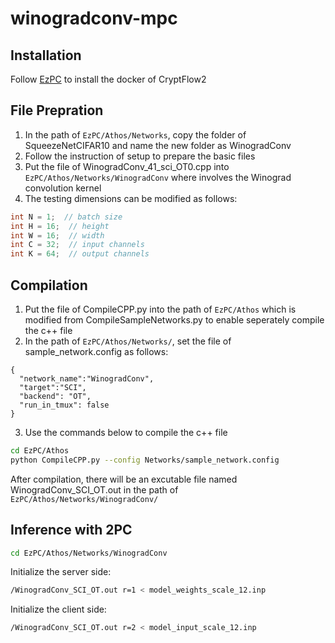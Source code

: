 # winogradconv-mpc

## Installation
Follow [EzPC](https://github.com/mpc-msri/EzPC/tree/master) to install the docker of CryptFlow2

## File Prepration
1. In the path of `EzPC/Athos/Networks`, copy the folder of SqueezeNetCIFAR10 and name the new folder as WinogradConv
2. Follow the instruction of setup to prepare the basic files
3. Put the file of WinogradConv_41_sci_OT0.cpp into `EzPC/Athos/Networks/WinogradConv` where involves the Winograd convolution kernel
4. The testing dimensions can be modified as follows:
```cpp
int N = 1;  // batch size
int H = 16;  // height
int W = 16;  // width
int C = 32;  // input channels
int K = 64;  // output channels
```

## Compilation
1. Put the file of CompileCPP.py into the path of `EzPC/Athos` which is modified from CompileSampleNetworks.py to enable seperately compile the c++ file
2. In the path of `EzPC/Athos/Networks/`, set the file of sample_network.config as follows:
```config
{
  "network_name":"WinogradConv",
  "target":"SCI",
  "backend": "OT",
  "run_in_tmux": false 
}
```
3. Use the commands below to compile the c++ file
```bash
cd EzPC/Athos
python CompileCPP.py --config Networks/sample_network.config
```

After compilation, there will be an excutable file named WinogradConv_SCI_OT.out in the path of `EzPC/Athos/Networks/WinogradConv/`

## Inference with 2PC
```bash
cd EzPC/Athos/Networks/WinogradConv
```

Initialize the server side:
```bash
/WinogradConv_SCI_OT.out r=1 < model_weights_scale_12.inp
```

Initialize the client side:
```bash
/WinogradConv_SCI_OT.out r=2 < model_input_scale_12.inp
```

